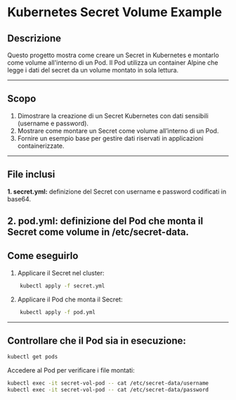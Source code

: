 
# Kubernetes Secret Volume Example

## Descrizione

Questo progetto mostra come creare un Secret in Kubernetes e montarlo come volume all'interno di un Pod. Il Pod utilizza un container Alpine che legge i dati del secret da un volume montato in sola lettura.

---
## Scopo
1. Dimostrare la creazione di un Secret Kubernetes con dati sensibili (username e password).
2. Mostrare come montare un Secret come volume all’interno di un Pod.
3. Fornire un esempio base per gestire dati riservati in applicazioni containerizzate.
---
## File inclusi
**1. secret.yml:** definizione del Secret con username e password codificati in base64.

**2. pod.yml:** definizione del Pod che monta il Secret come volume in /etc/secret-data.
---
## Come eseguirlo
1. Applicare il Secret nel cluster:
```bash
    kubectl apply -f secret.yml
```
2. Applicare il Pod che monta il Secret:
```bash
    kubectl apply -f pod.yml
```
---
## Controllare che il Pod sia in esecuzione:
```bash
kubectl get pods
```

Accedere al Pod per verificare i file montati:

```bash
kubectl exec -it secret-vol-pod -- cat /etc/secret-data/username
kubectl exec -it secret-vol-pod -- cat /etc/secret-data/password
```
